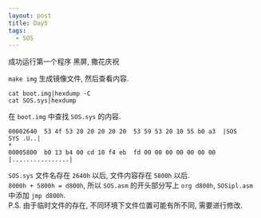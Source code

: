 ```yaml
---
layout: post
title: Day5
tags:
  - SOS
---
```


成功运行第一个程序 黑屏, 撒花庆祝  
<!-- more -->
`make img` 生成镜像文件, 然后查看内容.  
```
cat boot.img|hexdump -C
cat SOS.sys|hexdump
```
在 `boot.img` 中查找 `SOS.sys` 的内容.  
```
00002640  53 4f 53 20 20 20 20 20  53 59 53 20 10 55 b0 a3  |SOS     SYS .U..|
*
00005800  b0 13 b4 00 cd 10 f4 eb  fd 00 00 00 00 00 00 00  |................|
```
`SOS.sys` 文件名存在 `2640h` 以后, 文件内容存在 `5800h` 以后.  
`8000h + 5800h = d800h`, 所以 `SOS.asm` 的开头部分写上 `org d800h`, `SOSipl.asm` 中添加 `jmp d800h`.  
P.S. 由于临时文件的存在, 不同环境下文件位置可能有所不同, 需要进行修改.
